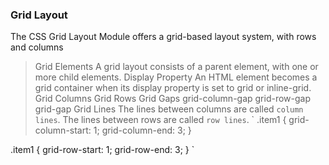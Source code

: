 ### Grid Layout
The CSS Grid Layout Module offers a grid-based layout system, with rows and columns
> Grid Elements
A grid layout consists of a parent element, with one or more child elements.
> Display Property
An HTML element becomes a grid container when its display property is set to grid or inline-grid.
> Grid Columns
> Grid Rows
> Grid Gaps
    grid-column-gap
    grid-row-gap
    grid-gap
> Grid Lines
    The lines between columns are called `column lines`.
    The lines between rows are called `row lines`.
`
.item1 {
  grid-column-start: 1;
  grid-column-end: 3;
}

.item1 {
  grid-row-start: 1;
  grid-row-end: 3;
}
`

